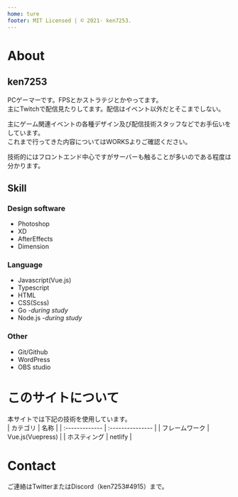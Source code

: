 ```yaml
---
home: ture
footer: MIT Licensed | © 2021- ken7253.
---
```


# About
## ken7253
PCゲーマーです。FPSとかストラテジとかやってます。  
主にTwitchで配信見たりしてます。配信はイベント以外だとそこまでしない。  

主にゲーム関連イベントの各種デザイン及び配信技術スタッフなどでお手伝いをしています。   
これまで行ってきた内容についてはWORKSよりご確認ください。  

技術的にはフロントエンド中心ですがサーバーも触ることが多いのである程度は分かります。  

## Skill
### Design software
- Photoshop
- XD
- AfterEffects
- Dimension

### Language
- Javascript(Vue.js)
- Typescript
- HTML
- CSS(Scss)
- Go *-during study*
- Node.js *-during study*

### Other
- Git/Github
- WordPress
- OBS studio

<zenn-articles/>

# このサイトについて
本サイトでは下記の技術を使用しています。  
| カテゴリ       | 名称             |
| :------------- | :--------------- |
| フレームワーク | Vue.js(Vuepress) |
| ホスティング   | netlify          |

# Contact

ご連絡はTwitterまたはDiscord（ken7253#4915）まで。
